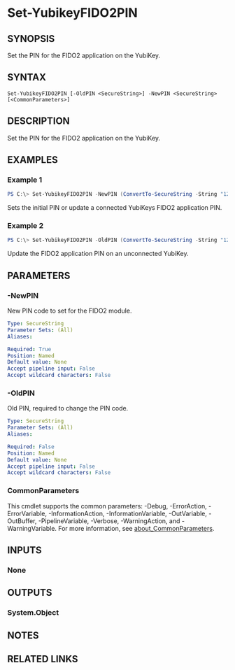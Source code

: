 ﻿---
external help file: powershellYK.dll-Help.xml
Module Name: powershellYK
online version:
schema: 2.0.0
---

# Set-YubikeyFIDO2PIN

## SYNOPSIS
Set the PIN for the FIDO2 application on the YubiKey.

## SYNTAX

```
Set-YubikeyFIDO2PIN [-OldPIN <SecureString>] -NewPIN <SecureString> [<CommonParameters>]
```

## DESCRIPTION
Set the PIN for the FIDO2 application on the YubiKey.

## EXAMPLES

### Example 1
```powershell
PS C:\> Set-YubikeyFIDO2PIN -NewPIN (ConvertTo-SecureString -String "123456" -Force -AsPlainText)
```

Sets the initial PIN or update a connected YubiKeys FIDO2 application PIN.

### Example 2
```powershell
PS C:\> Set-YubikeyFIDO2PIN -OldPIN (ConvertTo-SecureString -String "123456" -Force -AsPlainText) -NewPIN (ConvertTo-SecureString -String "234567" -Force -AsPlainText)
```

Update the FIDO2 application PIN on an unconnected YubiKey.

## PARAMETERS

### -NewPIN
New PIN code to set for the FIDO2 module.

```yaml
Type: SecureString
Parameter Sets: (All)
Aliases:

Required: True
Position: Named
Default value: None
Accept pipeline input: False
Accept wildcard characters: False
```

### -OldPIN
Old PIN, required to change the PIN code.

```yaml
Type: SecureString
Parameter Sets: (All)
Aliases:

Required: False
Position: Named
Default value: None
Accept pipeline input: False
Accept wildcard characters: False
```

### CommonParameters
This cmdlet supports the common parameters: -Debug, -ErrorAction, -ErrorVariable, -InformationAction, -InformationVariable, -OutVariable, -OutBuffer, -PipelineVariable, -Verbose, -WarningAction, and -WarningVariable. For more information, see [about_CommonParameters](http://go.microsoft.com/fwlink/?LinkID=113216).

## INPUTS

### None

## OUTPUTS

### System.Object
## NOTES

## RELATED LINKS
